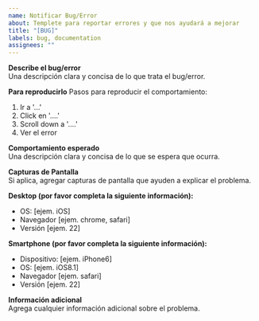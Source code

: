 ```yaml
---
name: Notificar Bug/Error
about: Templete para reportar errores y que nos ayudará a mejorar
title: "[BUG]"
labels: bug, documentation
assignees: ""
---
```


**Describe el bug/error**  
Una descripción clara y concisa de lo que trata el bug/error.

**Para reproducirlo**
Pasos para reproducir el comportamiento:

1. Ir a '...'
2. Click en '....'
3. Scroll down a '....'
4. Ver el error

**Comportamiento esperado**  
Una descripción clara y concisa de lo que se espera que ocurra.

**Capturas de Pantalla**  
Si aplica, agregar capturas de pantalla que ayuden a explicar el problema.

**Desktop (por favor completa la siguiente información):**

- OS: [ejem. iOS]
- Navegador [ejem. chrome, safari]
- Versión [ejem. 22]

**Smartphone (por favor completa la siguiente información):**

- Dispositivo: [ejem. iPhone6]
- OS: [ejem. iOS8.1]
- Navegador [ejem. safari]
- Versión [ejem. 22]

**Información adicional**  
Agrega cualquier información adicional sobre el problema.
